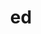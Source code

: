 ---
title: "ed"
layout: cache
categories: [package, develop-2024-05-12]
meta: {"versions": ["1.4"], "compilers": ["gcc@=11.4.0"], "oss": ["ubuntu22.04"], "platforms": ["linux"], "targets": ["x86_64_v3"], "stacks": ["root", "tutorial"], "num_specs": 1, "num_specs_by_stack": {"tutorial": 1, "root": 1}}
spec_details: [{"hash": "oyfml4oxbte6twcvhodp7tucn5bylxux", "compiler": "gcc@=11.4.0", "versions": ["1.4"], "os": "ubuntu22.04", "platform": "linux", "target": "x86_64_v3", "variants": ["build_system=autotools"], "stacks": ["tutorial", "root"], "size": "-", "tarball": "https://binaries.spack.io/releases/develop-2024-05-12/build_cache/linux-ubuntu22.04-x86_64_v3/gcc-11.4.0/ed-1.4/linux-ubuntu22.04-x86_64_v3-gcc-11.4.0-ed-1.4-oyfml4oxbte6twcvhodp7tucn5bylxux.spack"}]
---